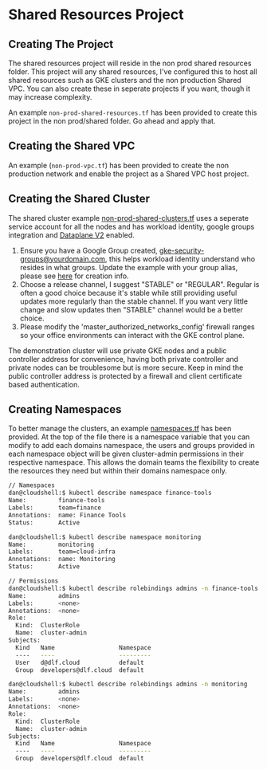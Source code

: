 # Shared Resources Project

## Creating The Project

The shared resources project will reside in the non prod shared resources folder. This project will any shared resources, I've configured this
to host all shared resources such as GKE clusters and the non production Shared VPC. You can also create these in seperate projects if you want,
though it may increase complexity.

An example `non-prod-shared-resources.tf` has been provided to create this project in the non prod/shared folder. Go ahead and apply that.


## Creating the Shared VPC

An example (`non-prod-vpc.tf`) has been provided to create the non production network and enable the project as a Shared VPC host project.


## Creating the Shared Cluster

The shared cluster example [non-prod-shared-clusters.tf](projects-init/non-prod-shared-clusters.tf) uses a seperate service account for all the nodes and has workload identity, google groups integration and [Dataplane V2](https://cloud.google.com/kubernetes-engine/docs/concepts/dataplane-v2) enabled.

1. Ensure you have a Google Group created, gke-security-groups@yourdomain.com, this helps workload identity
   understand who resides in what groups. Update the example with your group alias, please see [here](https://cloud.google.com/kubernetes-engine/docs/how-to/role-based-access-control#groups-setup-gsuite) for creation info.
2. Choose a release channel, I suggest "STABLE" or "REGULAR". Regular is often a good choice because it's stable
   while still providing useful updates more regularly than the stable channel. If you want very little change and slow updates then "STABLE" channel would be a better choice.
3. Please modify the 'master_authorized_networks_config' firewall ranges so your office environments can interact with
   the GKE control plane.

The demonstration cluster will use private GKE nodes and a public controller address for convenience, having both private
controller and private nodes can be troublesome but is more secure. Keep in mind the public controller address is protected by a firewall and client certificate based authentication. 

## Creating Namespaces

To better manage the clusters, an example [namespaces.tf](projects-init/namespaces.tf) has been provided. At the top of the file there is a namespace variable that you can modify to add each domains namespace, the users and groups
provided in each namespace object will be given cluster-admin permissions in their respective namespace. This allows the domain teams the flexibility to create the resources they need but within their domains namespace only. 

```sh
// Namespaces
dan@cloudshell:$ kubectl describe namespace finance-tools
Name:         finance-tools
Labels:       team=finance
Annotations:  name: Finance Tools
Status:       Active

dan@cloudshell:$ kubectl describe namespace monitoring   
Name:         monitoring
Labels:       team=cloud-infra
Annotations:  name: Monitoring
Status:       Active

// Permissions
dan@cloudshell:$ kubectl describe rolebindings admins -n finance-tools
Name:         admins
Labels:       <none>
Annotations:  <none>
Role:
  Kind:  ClusterRole
  Name:  cluster-admin
Subjects:
  Kind   Name                  Namespace
  ----   ----                  ---------
  User   d@dlf.cloud           default
  Group  developers@dlf.cloud  default

dan@cloudshell:$ kubectl describe rolebindings admins -n monitoring   
Name:         admins
Labels:       <none>
Annotations:  <none>
Role:
  Kind:  ClusterRole
  Name:  cluster-admin
Subjects:
  Kind   Name                  Namespace
  ----   ----                  ---------
  Group  developers@dlf.cloud  default
```